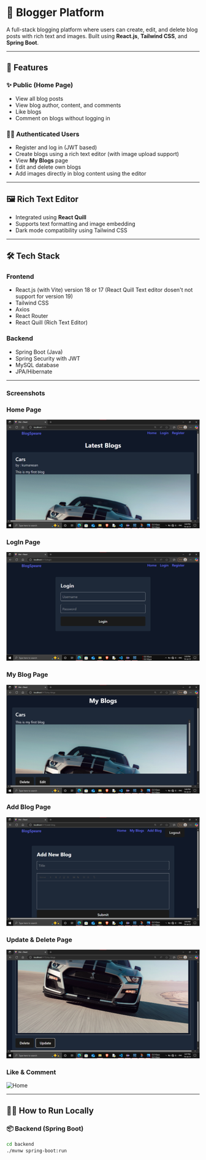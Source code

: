 # 📝 Blogger Platform

A full-stack blogging platform where users can create, edit, and delete blog posts with rich text and images. Built using **React.js**, **Tailwind CSS**, and **Spring Boot**.

---

## 🚀 Features

### ✨ Public (Home Page)
- View all blog posts
- View blog author, content, and comments
- Like blogs
- Comment on blogs without logging in

### 🧑‍💻 Authenticated Users
- Register and log in (JWT based)
- Create blogs using a rich text editor (with image upload support)
- View **My Blogs** page
- Edit and delete own blogs
- Add images directly in blog content using the editor

---

## 🖼️ Rich Text Editor
- Integrated using **React Quill**
- Supports text formatting and image embedding
- Dark mode compatibility using Tailwind CSS

---

## 🛠️ Tech Stack

### Frontend
- React.js (with Vite) version 18 or 17 (React Quill Text editor dosen't not support for version 19) 
- Tailwind CSS
- Axios
- React Router
- React Quill (Rich Text Editor)

### Backend
- Spring Boot (Java)
- Spring Security with JWT
- MySQL database
- JPA/Hibernate

---

### Screenshots

### Home Page
![Home](./Screenshots/Home_Page.png)
### LogIn Page
![Home](./Screenshots/Login_Page.png)
### My Blog Page
![Home](./Screenshots/My_BlogsPage.png)
### Add Blog Page
![Home](./Screenshots/Add_Blog.png)
### Update & Delete Page
![Home](./Screenshots/Update&DeleteBlog.png)
### Like & Comment
![Home](./Screenshots/Like&Comment.png)

---

## 🧑‍💻 How to Run Locally

### 📦 Backend (Spring Boot)

```bash
cd backend
./mvnw spring-boot:run
